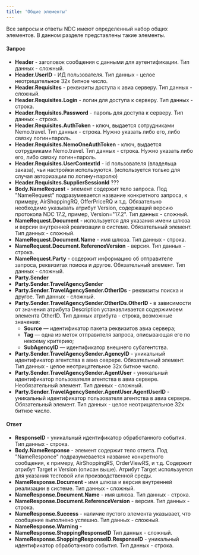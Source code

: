 ```yaml
---
title: 'Общие элементы'
---
```


Все запросы и ответы NDC имеют определенный набор общих элементов. В данном разделе представлены такие элементы.
#### Запрос
-	**Header** - заголовок сообщения с данными для аутентификации. Тип данных - сложный.
-   **Header.UserID** - ИД пользователя. Тип данных - целое неотрицательное 32х битное число.
-   **Header.Requisites** - реквизиты доступа к авиа серверу. Тип данных - сложный.
-   **Header.Requisites.Login** - логин для доступа к серверу. Тип данных - строка.
-   **Header.Requisites.Password** - пароль для доступа к серверу. Тип данных - строка.
-   **Header.Requisites.AuthToken** - ключ, выдается сотрудниками Nemo.travel. Тип данных - строка. Нужно указать либо его, либо связку логин+пароль.
-   **Header.Requisites.NemoOneAuthToken** - ключ, выдается сотрудниками Nemo.travel. Тип данных - строка. Нужно указать либо его, либо связку логин+пароль.
-   **Header.Requisites.UserContextId** - id пользователя (владельца заказа), чьи настройки используются. (используется только для случая авторизации по логину+паролю)
-   **Header.Requisites.SupplierSessionId** ???
-	**Body.NameRequest** - элемент содержит тело запроса. Под "NameRequest" подразумевается название конкретного запроса, к примеру, AirShoppingRQ, OfferPriceRQ и т.д. Обязательно необходимо указывать атрибут Version, содержащий версию протокола NDC 17.2, пример, Version="17.2". Тип данных - сложный.
-	**NameRequest.Document** - используется для указания имени шлюза и версии внутренней реализации в системе. Обязательный элемент. Тип данных - сложный.
-	**NameRequest.Document.Name** - имя шлюза. Тип данных - строка.
-	**NameRequest.Document.ReferenceVersion** - версия. Тип данных - строка.
-	**NameRequest.Party** - содержит информацию об отправителе запроса, реквизитах поиска и другое. Обязательный элемент. Тип данных - сложный.
-	**Party.Sender** 
-	**Party.Sender.TravelAgencySender** 
-	**Party.Sender.TravelAgencySender.OtherIDs** - реквизиты поиска и другое. Тип данных - сложный.
-	**Party.Sender.TravelAgencySender.OtherIDs.OtherID** - в зависимости от значения атрибута Description устанавливается содержимоем элемента OtherID. Тип данных атрибута - строка, возможные значения:
    -   **Source** — идентификатор пакета реквизитов авиа сервера;
    -   **Tag** — одна из меток отправителя запроса, описывающая его по некоему критерию;
    -   **SubAgencyID** — идентификатор внешнего субагентства.
-	**Party.Sender.TravelAgencySender.AgencyID** - уникальный идентификатор агентства в авиа севрере. Обязательный элемент. Тип данных - целое неотрицательное 32х битное число.
-	**Party.Sender.TravelAgencySender.AgentUser** - уникальный идентификатор пользователя агентства в авиа сервере. Необязательный элемент. Тип данных - сложный.
-	**Party.Sender.TravelAgencySender.AgentUser.AgentUserID** - уникальный идентификатор пользователя агентства в авиа сервере. Обязательный элемент. Тип данных - целое неотрицательное 32х битное число.

#### Ответ

-	**ResponseID** - уникальный идентификатор обработанного события. Тип данных - строка.
-	**Body.NameResponse** - элемент содержит тело ответа. Под "NameResponce" подразумевается название конкретного сообщения, к примеру, AirShoppingRS, OrderViewRS, и т.д. Содержит атрибут Target и Version (описан выше). Атрибут Target  используется для указания тестовой или производственной среды.
-	**NameResponse.Document** - имя шлюза и версия внутренней реализации в системе. Тип данных - сложный.
-	**NameResponse.Document.Name** - имя шлюза. Тип данных - строка.
-	**NameResponse.Document.ReferenceVersion** - версия. Тип данных - строка.
-	**NameResponse.Success** - наличие пустого элемента указывает, что сообщение выполнено успешно. Тип данных - сложный.
-	**NameResponse.Warning** - 
-	**NameResponse.ShoppingResponseID** Тип данных - сложный.
-	**NameResponse.ShoppingResponseID.ResponseID**  - уникальный идентификатор обработанного события. Тип данных - строка.
